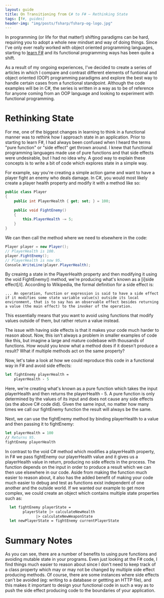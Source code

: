 ```yaml
---
layout: guide
title: On Transitioning from C# to F# — Rethinking State
tags: [f#, guides]
header-img: "img/posts/fsharp/fsharp-og-logo.jpg"
---
```


In programming (or life for that matter!) shifting paradigms can be hard, requiring you to adopt a whole new mindset and way of doing things. Since I've only ever really worked with object oriented programming languages, starting to [learn F#](/2021-01-04-why-learning-fsharp-2021/) and its functional programming ways has been quite a shift. 

As a result of my ongoing experiences, I've decided to create a series of articles in which I compare and contrast different elements of funtional and object oriented (OOP) programming paradigms and explore the best way to handle certain cases from a functional standpoint. Although the code examples will be in C#, the series is written in a way as to be of reference for anyone coming from an OOP language and looking to experiment with functional programming. 

# Rethinking State

For me, one of the biggest changes in learning to think in a functional manner was to rethink how I approach state in an application. Prior to starting to learn F#, I had always been confused when I heard the terms "pure function" or "side effect" get thrown around. I knew that functional programming languages made use of pure functions and that side effects were undesirable, but I had no idea why. A good way to explain these concepts is to write a bit of code which explores state in a simple way. 

For example, say you're creating a simple action game and want to have a player fight an enemy who deals damage. In C#, you would most likely create a player health property and modify it with a method like so:

```csharp
public class Player
{
    public int PlayerHealth { get; set; } = 100;
    
    public void FightEnemy()
    {
        this.PlayerHealth -= 5;
    }
}
```

We can then call the method where we need to elsewhere in the code:

```csharp
Player player = new Player();
// PlayerHealth is 100.
player.FightEnemy();
// PlayerHealth is now 95.
Console.WriteLine(player.PlayerHealth);
```
By creaintg a state in the PlayerHealth property and then modifying it using the void FightEnemy() method, we're producing what's known as a [i]side effect[/i]. According to Wikipedia, the formal definition for a side effect is:

```
... An operation, function or expression is said to have a side effect if it modifies some state variable value(s) outside its local environment, that is to say has an observable effect besides returning a value (the main effect) to the invoker of the operation.
```

This essentially means that you want to avoid using functions that modify values outside of them, but rather return a value instead. 

The issue with having side effects is that it makes your code much harder to reason about. Now, this isn't always a problem in smaller examples of code like this, but imagine a large and mature codebase with thousands of functions. How would you know what a method does if it doesn't produce a result? What if multiple methods act on the same property?

Now, let's take a look at how we could reproduce this code in a functional way in F# and avoid side effects:

```fsharp
let fightEnemy playerHealth =
    playerHealth - 5   
```
Here, we're creating what's known as a pure function which takes the input playerHealth and then returns the playerHealth - 5. A pure function is only determined by the values of its input and does not cause any side effects (as the above C# code did). Given the same input, no matter how many times we call our fightEnemy function the result will always be the same.

Next, we can use the fightEnemy method by binding playerHealth to a value and then passing it to fightEnemy:

```fsharp
let playerHealth = 100
// Returns 95.
fightEnemy playerHealth 
```

In contrast to the void C# method which modifies a playerHealth property, in F# we pass fightEnemy our playerHealth value and it gives us a playerHealth value in return, producing no side effects in the process. The function depends on the input in order to produce a result which we can then use elsewhere in our code. Aside from making the function much easier to reason about, it also has the added benefit of making your code much easier to debug and test as functions exist independent of one another and the outside world. If we wanted our example to get more complex, we could create an object which contains multiple state properties such as:

```fsharp
  let fightEnemy playerState =
        playerState |> calculateNewHealth
              |> calculateNewWeaponState
  let newPlayerState = fightEnemy currentPlayerState
```

# Summary Notes

As you can see, there are a number of benefits to using pure functions and avoiding mutable state in your programs. Even just looking at the F# code, I find things much easier to reason about since I don't need to keep track of a class property which may or may not be changed by multiple side effect producing methods. Of course, there are some instances where side effects can't be avoided (eg: writing to a database or gettting an HTTP file), and this makes it important to design your functional code in such a way as to push the side effect producing code to the boundaries of your application. 